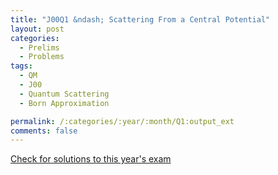 ```yaml
---
title: "J00Q1 &ndash; Scattering From a Central Potential"
layout: post
categories:
  - Prelims
  - Problems
tags:
  - QM
  - J00
  - Quantum Scattering
  - Born Approximation

permalink: /:categories/:year/:month/Q1:output_ext
comments: false
---
```

<object data="2000J1Q.pdf" type="application/pdf" width="100%" height="500"></object>
<div class="message"><a href='https://princetonprelim.com/prelim/4/'>Check for solutions to this year's exam</a></div>